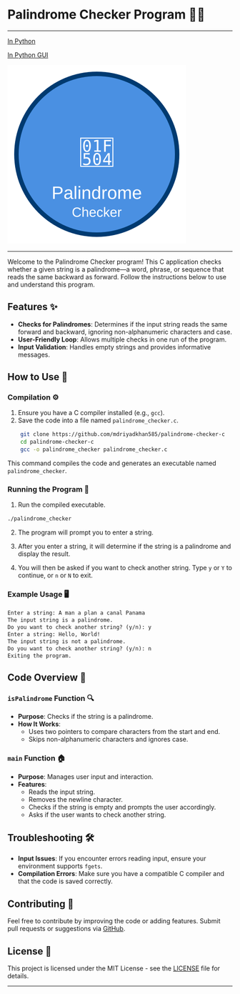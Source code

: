 # Palindrome Checker Program 🕵️‍♂️
---
[In Python](https://github.com/mdriyadkhan585/palindrome-checker-python)

[In Python GUI](https://github.com/mdriyadkhan585/palindrome-checker-gui)

![Logo](logo.svg)

---
Welcome to the Palindrome Checker program! This C application checks whether a given string is a palindrome—a word, phrase, or sequence that reads the same backward as forward. Follow the instructions below to use and understand this program.

## Features ✨

- **Checks for Palindromes**: Determines if the input string reads the same forward and backward, ignoring non-alphanumeric characters and case.
- **User-Friendly Loop**: Allows multiple checks in one run of the program.
- **Input Validation**: Handles empty strings and provides informative messages.

## How to Use 📜

### Compilation ⚙️

1. Ensure you have a C compiler installed (e.g., `gcc`).
2. Save the code into a file named `palindrome_checker.c`.

```bash
    git clone https://github.com/mdriyadkhan585/palindrome-checker-c
    cd palindrome-checker-c
    gcc -o palindrome_checker palindrome_checker.c
```

This command compiles the code and generates an executable named `palindrome_checker`.

### Running the Program 🚀

1. Run the compiled executable.

```bash
./palindrome_checker
```

2. The program will prompt you to enter a string.

3. After you enter a string, it will determine if the string is a palindrome and display the result.

4. You will then be asked if you want to check another string. Type `y` or `Y` to continue, or `n` or `N` to exit.

### Example Usage 🖥️

```plaintext
Enter a string: A man a plan a canal Panama
The input string is a palindrome.
Do you want to check another string? (y/n): y
Enter a string: Hello, World!
The input string is not a palindrome.
Do you want to check another string? (y/n): n
Exiting the program.
```

## Code Overview 📝

### `isPalindrome` Function 🔍

- **Purpose**: Checks if the string is a palindrome.
- **How It Works**:
  - Uses two pointers to compare characters from the start and end.
  - Skips non-alphanumeric characters and ignores case.

### `main` Function 🏠

- **Purpose**: Manages user input and interaction.
- **Features**:
  - Reads the input string.
  - Removes the newline character.
  - Checks if the string is empty and prompts the user accordingly.
  - Asks if the user wants to check another string.

## Troubleshooting 🛠️

- **Input Issues**: If you encounter errors reading input, ensure your environment supports `fgets`.
- **Compilation Errors**: Make sure you have a compatible C compiler and that the code is saved correctly.

## Contributing 🤝

Feel free to contribute by improving the code or adding features. Submit pull requests or suggestions via [GitHub](https://github.com/mdriyadkhan585).

## License 📜

This project is licensed under the MIT License - see the [LICENSE](LICENSE) file for details.

---
